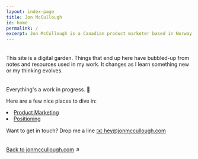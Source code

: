```yaml
---
layout: index-page
title: Jon McCullough
id: home
permalink: /
excerpt: Jon McCullough is a Canadian product marketer based in Norway. Welcome to his digital garden. 🌳
---
```


<div class="hero-text">
  <p class="hero-title" style="padding-top: 20px;">This site is a digital garden. Things that end up here have bubbled-up from notes and resources used in my work. It changes as I learn something new or my thinking evolves.</p>
  
  <p class="hero-title" style="padding-top: 20px;">Everything's a work in progress. 🌱</p>
  
  <p>Here are a few nice places to dive in:</p>
  
  <li><a class="internal-link" href="/product-marketing/">Product Marketing</a></li>
  <li><a class="internal-link" href="/positioning">Positioning</a></li>
    
  <p>Want to get in touch? Drop me a line <a href="mailto:hey@jonmccullough.com?subject=Hey there">✉️ hey@jonmccullough.com</a></p>
</div>

<div style="position: relative; width: 75%; float: left; display: block;">
<p><a class="internal-link" href="https://jonmccullough.com/">Back to jonmccullough.com</a> ↗</p>
</div>
